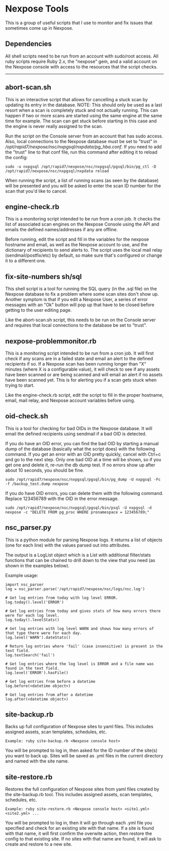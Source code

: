 # Nexpose Tools

This is a group of useful scripts that I use to monitor and fix issues that sometimes come up in Nexpose.

## Dependencies
All shell scripts need to be run from an account with sudo/root access.
All ruby scripts require Ruby 2.x, the "nexpose" gem, and a valid account on the Nexpose console with access to the resources that the script checks.

- - - -

## abort-scan.sh
This is an interactive script that allows for cancelling a stuck scan by updating its entry in the database. NOTE: This should only be used as a last resort when a scan is completely stuck and not actually running. This can happen if two or more scans are started using the same engine at the same time for example. The scan can get stuck before starting in this case and the engine is never really assigned to the scan.

Run the script on the Console server from an account that has sudo access. Also, local connections to the Nexpose database must be set to "trust" in */opt/rapid7/nexpose/nsc/nxpgsql/nxpdata/pg_hba.conf*. If you need to add the "trust" line to that conf file, run this command after editing it to reload the config:

    sudo -u nxpgsql /opt/rapid7/nexpose/nsc/nxpgsql/pgsql/bin/pg_ctl -D /opt/rapid7/nexpose/nsc/nxpgsql/nxpdata reload

When running the script, a list of running scans (as seen by the database) will be presented and you will be asked to enter the scan ID number for the scan that you'd like to cancel.


## engine-check.rb
This is a monitoring script intended to be run from a cron job. It checks the list of associated scan engines on the Nexpose Console using the API and emails the defined names/addresses if any are offline.

Before running, edit the script and fill in the variables for the nexpose hostname and email, as well as the Nexpose account to use, and the dictionary of recipients to send alerts to. The script uses the local mail relay (sendmail/postfix/etc) by default, so make sure that's configured or change it to a different one.


## fix-site-numbers sh/sql
This shell script is a tool for running the SQL query (in the .sql file) on the Nexpose database to fix a problem where some scan sites don't show up. Another symptom is that if you edit a Nexpose User, a series of error messages with an "Ok" button will pop up that have to be closed before getting to the user editing page.

Like the abort-scan.sh script, this needs to be run on the Console server and requires that local connections to the database be set to "trust".


## nexpose-problemmonitor.rb
This is a monitoring script intended to be run from a cron job. It will first check if any scans are in a failed state and email an alert to the defined recipients if so. If a Nexpose scan has been running longer than "X" minutes (where X is a configurable value), it will check to see if any assets have been scanned or are being scanned and will email an alert if no assets have been scanned yet. This is for alerting you if a scan gets stuck when trying to start.

Like the engine-check.rb script, edit the script to fill in the proper hostname, email, mail relay, and Nexpose account variables before using. 


## oid-check.sh
This is a tool for checking for bad OIDs in the Nexpose database. It will email the defined recipients using sendmail if a bad OID is detected.

If you do have an OID error, you can find the bad OID by starting a manual dump of the database (basically what the script does) with the following command. If you get an error with an OID pretty quickly, cancel with Ctrl+c and go to the next step. Only one bad OID at a time will be shown, so if you get one and delete it, re-run the db dump test. If no errors show up after about 10 seconds, you should be fine. 

    sudo /opt/rapid7/nexpose/nsc/nxpgsql/pgsql/bin/pg_dump -U nxpgsql -Fc  -f /backup_test.dump nexpose

If you do have OID errors, you can delete them with the following command. Replace 123456789 with the OID in the error message.

    sudo /opt/rapid7/nexpose/nsc/nxpgsql/pgsql/bin/psql -U nxpgsql -d nexpose -c "DELETE FROM pg_proc WHERE pronamespace = 123456789;"


## nsc_parser.py
This is a python module for parsing Nexpose logs. It returns a list of objects (one for each line) with the values parsed out into attributes.

The output is a LogList object which is a List with additional filter/stats functions that can be chained to drill down to the view that you need (as shown in the examples below).

Example usage:

    import nsc_parser
    log = nsc_parser.parse('/opt/rapid7/nexpose/nsc/logs/nsc.log')
    
    # Get log entries from today with log level ERROR.
    log.today().level('ERROR')
    
    # Get log entries from today and gives stats of how many errors there were for each log level.
    log.today().levelStats()
    
    # Get log entries with log level WARN and shows how many errors of that type there were for each day.
    log.level('WARN').dateStats()
    
    # Return log entries where 'fail' (case insensitive) is present in the text field.
    log.textSearch('fail')
    
    # Get log entries where the log level is ERROR and a file name was found in the text field.
    log.level('ERROR').hasFile()

    # Get log entries from before a datetime
    log.before(<datetime object>)
    
    # Get log entries from after a datetime
    log.after(<datetime object>)

    
## site-backup.rb
Backs up full configuration of Nexpose sites to yaml files.
This includes assigned assets, scan templates, schedules, etc.

    Example: ruby site-backup.rb <Nexpose console host>
    
You will be prompted to log in, then asked for the ID number of the site(s) you want to back up.
Sites will be saved as .yml files in the current directory and named with the site name.


## site-restore.rb
Restores the full configuration of Nexpose sites from yaml files created by the site-backup.rb tool.
This includes assigned assets, scan templates, schedules, etc.

    Example: ruby site-restore.rb <Nexpose console host> <site1.yml> <site2.yml> ...
    
You will be prompted to log in, then it will go through each .yml file you specified and check for an existing site with that name.
If a site is found with that name, it will first confirm the overwite action, then restore the config to that existing site.
If no sites with that name are found, it will ask to create and restore to a new site.
